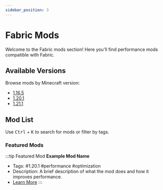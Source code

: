 ```yaml
---
sidebar_position: 3
---
```


# Fabric Mods

Welcome to the Fabric mods section! Here you'll find performance mods compatible with Fabric.

## Available Versions

Browse mods by Minecraft version:
- [1.16.5](#)
- [1.20.1](#)
- [1.21.1](#)

## Mod List

Use <kbd>Ctrl</kbd> + <kbd>K</kbd> to search for mods or filter by tags.

### Featured Mods

:::tip Featured Mod
**Example Mod Name**
- Tags: #1.20.1 #performance #optimization
- Description: A brief description of what the mod does and how it improves performance.
- [Learn More](./mods/example-mod)
::: 